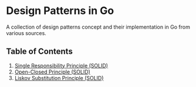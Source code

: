 # Design Patterns in Go

A collection of design patterns concept and their implementation in Go from various sources.

## Table of Contents

1. [Single Responsibility Principle (SOLID)](/01-single-responsibility-principle)
2. [Open-Closed Principle (SOLID)](/02-open-closed-principle)
3. [Liskov Substitution Principle (SOLID)](/03-liskov-substitution-principle)
